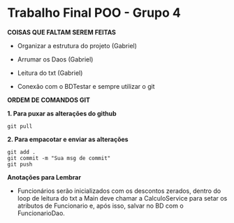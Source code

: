 # Trabalho Final POO - Grupo 4

**COISAS QUE FALTAM SEREM FEITAS**

- Organizar a estrutura do projeto (Gabriel)

- Arrumar os Daos (Gabriel)
- Leitura do txt (Gabriel)
- Conexão com o BDTestar e sempre utilizar o git


**ORDEM DE COMANDOS GIT**

**1. Para puxar as alterações do github**
```
git pull
```

**2. Para empacotar e enviar as alterações**
```
git add .
git commit -m "Sua msg de commit"
git push
```


**Anotações para Lembrar**

- Funcionários serão inicializados com os descontos zerados, dentro do loop de leitura do txt a Main deve chamar a CalculoService para setar os atributos de Funcionario e, após isso, salvar no BD com o FuncionarioDao.
